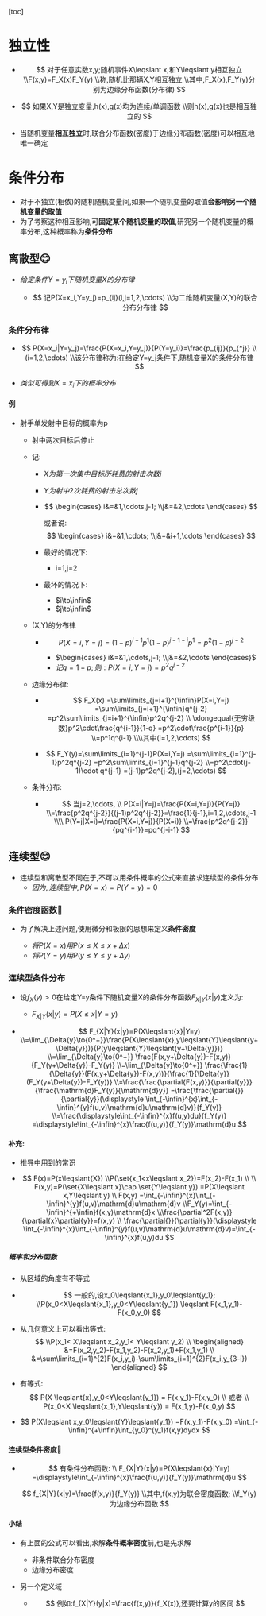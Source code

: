 [toc]

# 独立性

- $$
  对于任意实数x,y;随机事件X\leqslant x,和Y\leqslant y相互独立
  \\F(x,y)=F_X(x)F_Y(y)
  \\称,随机比那辆X,Y相互独立
  \\其中,F_X(x),F_Y(y)分别为边缘分布函数(分布律)
  $$

- $$
  如果X,Y是独立变量,h(x),g(x)均为连续/单调函数
  \\则h(x),g(x)也是相互独立的
  $$

  

- 当随机变量**相互独立**时,联合分布函数(密度)于边缘分布函数(密度)可以相互地唯一确定

# 条件分布

- 对于不独立(相依)的随机随机变量间,如果一个随机变量的取值**会影响另一个随机变量的取值**
- 为了考察这种相互影响,可**固定某个随机变量的取值**,研究另一个随机变量的概率分布,这种概率称为**条件分布**

## 离散型😊

- $给定条件Y=y_i下随机变量X的分布律$

  - $$
    记P(X=x_i,Y=y_j)=p_{ij}(i,j=1,2,\cdots)
    \\为二维随机变量(X,Y)的联合分布分布律
    $$
  

### 条件分布律

- 
  $$
  P(X=x_i|Y=y_j)=\frac{P(X=x_i,Y=y_j)}{P(Y=y_i)}=\frac{p_{ij}}{p_{*j}}
  \\(i=1,2,\cdots)
  \\该分布律称为:在给定Y=y_j条件下,随机变量X的条件分布律
  $$

- $类似可得到X=x_i下的概率分布$


#### 例

- 射手单发射中目标的概率为p

  - 射中两次目标后停止

  - 记:

    - $X为第一次集中目标所耗费的射击次数i$

    - $Y为射中2次耗费的射击总次数j$

    - $$
      \begin{cases}
      i&=&1,\cdots,j-1;
      \\j&=&2,\cdots
      \end{cases}
      $$

      或者说:
      $$
      \begin{cases}
      i&=&1,\cdots;
      \\j&=&i+1,\cdots
      \end{cases}
      $$

    - 最好的情况下:

      - i=1,j=2

    - 最坏的情况下:

      - $i\to\infin$
      - $j\to\infin$

  - (X,Y)的分布律

    - $$
      P(X=i,Y=j)=(1-p)^{i-1}p^1(1-p)^{j-1-i}p^1=p^2(1-p)^{j-2}
      $$

      - $\begin{cases}
        i&=&1,\cdots,j-1;
        \\j&=&2,\cdots
        \end{cases}$
      - $记q=1-p;则:P(X=i,Y=j)=p^2q^{j-2}$

  - 边缘分布律:

    - $$
      F_X(x)
      =\sum\limits_{j=i+1}^{\infin}P(X=i,Y=j)
      =\sum\limits_{j=i+1}^{\infin}q^{j-2}
      =p^2\sum\limits_{j=i+1}^{\infin}p^2q^{j-2}
      \\
      \xlongequal{无穷级数}p^2\cdot\frac{q^{i-1}}{1-q}
      =p^2\cdot\frac{p^{i-1}}{p}
      \\=p^1q^{i-1}
      \\\\其中(i=1,2,\cdots)
      $$

    - $$
      F_Y(y)=\sum\limits_{i=1}^{j-1}P(X=i,Y=j)
      =\sum\limits_{i=1}^{j-1}p^2q^{j-2}
      =p^2\sum\limits_{i=1}^{j-1}q^{j-2}
      \\=p^2\cdot(j-1)\cdot q^{j-1}
      =(j-1)p^2q^{j-2},(j=2,\cdots)
      $$

      

  - 条件分布:

    - 
      $$
      当j=2,\cdots,
      \\
      P(X=i|Y=j)=\frac{P(X=i,Y=j)}{P(Y=j)}
      \\=\frac{p^2q^{j-2}}{(j-1)p^2q^{j-2}}=\frac{1}{j-1},i=1,2,\cdots,j-1
      \\\\
      P(Y=j|X=i)=\frac{P(X=i,Y=j)}{P(X=i)}
      \\=\frac{p^2q^{j-2}}{pq^{i-1}}=pq^{j-i-1}
      $$
      

## 连续型😊

- 连续型和离散型不同在于,不可以用条件概率的公式来直接求连续型的条件分布
  - $因为,连续型中,P(X=x)=P(Y=y)=0$

### 条件密度函数🎈

- 为了解决上述问题,使用微分和极限的思想来定义**条件密度**

  - $将P(X=x)用P(x\leqslant{X}\leqslant{x+\Delta{x}})$
  - $将P(Y=y)用P(y\leqslant{Y}\leqslant{y+\Delta{y}})$

### 连续型条件分布

- 设$f_X(y)>0$在给定Y=y条件下随机变量X的条件分布函数$F_{X|Y}(x|y)$定义为:
  - $F_{X|Y}(x|y)=P(X\leqslant{x}|Y=y)$

- $$
  F_{X|Y}(x|y)=P(X\leqslant{x}|Y=y)
  \\=\lim_{\Delta{y}\to{0^+}}\frac{P(X\leqslant{x},y\leqslant{Y}\leqslant{y+\Delta{y}})}{P(y\leqslant{Y}\leqslant{y+\Delta{y}})}
  \\=\lim_{\Delta{y}\to{0^+}}
  \frac{F(x,y+\Delta{y})-F(x,y)}{F_Y(y+\Delta{y})-F_Y(y)}
  \\=\lim_{\Delta{y}\to{0^+}}
  \frac{\frac{1}{\Delta{y}}(F(x,y+\Delta{y})-F(x,y))}{\frac{1}{\Delta{y}}(F_Y(y+\Delta{y})-F_Y(y))}
  \\=\frac{\frac{\partial{F(x,y)}}{\partial{y}}}{\frac{\mathrm{d}F_Y(y)}{\mathrm{d}y}}
  =\frac{\frac{\partial{}}{\partial{y}}(\displaystyle \int_{-\infin}^{x}\int_{-\infin}^{y}f(u,v)\mathrm{d}u\mathrm{d}v)}{f_Y(y)}
  \\=\frac{\displaystyle\int_{-\infin}^{x}f(u,y)du}{f_Y(y)}
  =\displaystyle\int_{-\infin}^{x}\frac{f(u,y)}{f_Y(y)}\mathrm{d}u
  $$

#### 补充:

- 推导中用到的常识

- $$
  F(x)=P(x\leqslant{X})
  \\P(\set{x_1<x\leqslant x_2})=F(x_2)-F(x_1)
  \\
  \\
  F(x,y)=P(\set{X\leqslant x}\cap \set{Y\leqslant y})
  =P(X\leqslant x,Y\leqslant y)
  \\
  F(x,y)
  =\int_{-\infin}^{x}\int_{-\infin}^{y}f(u,v)\mathrm{d}u\mathrm{d}v
  \\F_Y(y)=\int_{-\infin}^{+\infin}f(x,y)\mathrm{d}x
  \\\frac{\partial^2F(x,y)}{\partial{x}\partial{y}}=f(x,y)
  \\
   \frac{\partial{}}{\partial{y}}(\displaystyle \int_{-\infin}^{x}\int_{-\infin}^{y}f(u,v)\mathrm{d}u\mathrm{d}v)=\int_{-\infin}^{x}f(u,y)du
  $$


##### 概率和分布函数

- 从区域的角度有不等式

- $$
  一般的,设x_0\leqslant{x_1},y_0\leqslant{y_1};
  \\P(x_0<X\leqslant{x_1},y_0<Y\leqslant{y_1})
  \leqslant F(x_1,y_1)-F(x_0,y_0)
  $$

  

- 从几何意义上可以看出等式:
  $$
  \\P(x_1< X\leqslant x_2,y_1< Y\leqslant y_2)
  \\
  \begin{aligned}
  &=F(x_2,y_2)-F(x_1,y_2)-F(x_2,y_1)+F(x_1,y_1)
  \\
  &=\sum\limits_{i=1}^{2}F(x_i,y_i)-\sum\limits_{i=1}^{2}F(x_i,y_{3-i})
  \end{aligned}
  $$
  
- 有等式:
  $$
  P(X \leqslant{x},y_0<Y\leqslant{y_1})
  = F(x,y_1)-F(x,y_0)
  \\
  或者
  \\
  P(x_0<X \leqslant{x_1},Y\leqslant{y})
  = F(x_1,y)-F(x_0,y)
  $$
  
- $$
  P(X\leqslant x,y_0\leqslant{Y}\leqslant{y_1})
  =F(x,y_1)-F(x,y_0)
  =\int_{-\infin}^{+\infin}\int_{y_0}^{y_1}f(x,y)dydx
  $$

  

#### 连续型条件密度🎈

- $$
  有条件分布函数:
  \\
  F_{X|Y}(x|y)=P(X\leqslant{x}|Y=y)
  =\displaystyle\int_{-\infin}^{x}\frac{f(u,y)}{f_Y(y)}\mathrm{d}u
  $$

  
  $$
  f_{X|Y}(x|y)=\frac{f(x,y)}{f_Y(y)}
  \\其中,f(x,y)为联合密度函数;
  \\f_Y(y)为边缘分布函数
  $$

#### 小结

- 有上面的公式可以看出,求解**条件概率密度**前,也是先求解

  - 非条件联合分布密度
  - 边缘分布密度

- 另一个定义域

  - $$
    例如:f_{X|Y}(y|x)=\frac{f(x,y)}{f_X(x)},还要计算y的区间
    $$

    



















